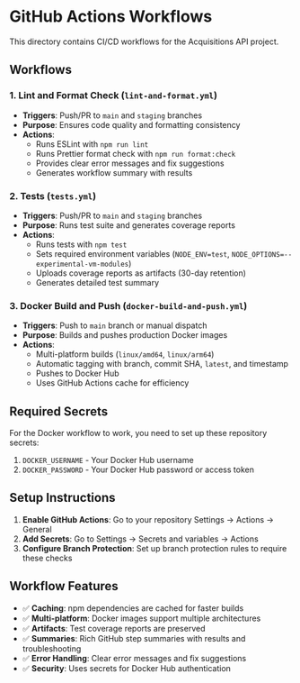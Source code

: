 # GitHub Actions Workflows

This directory contains CI/CD workflows for the Acquisitions API project.

## Workflows

### 1. Lint and Format Check (`lint-and-format.yml`)
- **Triggers**: Push/PR to `main` and `staging` branches
- **Purpose**: Ensures code quality and formatting consistency
- **Actions**:
  - Runs ESLint with `npm run lint`
  - Runs Prettier format check with `npm run format:check`
  - Provides clear error messages and fix suggestions
  - Generates workflow summary with results

### 2. Tests (`tests.yml`)
- **Triggers**: Push/PR to `main` and `staging` branches
- **Purpose**: Runs test suite and generates coverage reports
- **Actions**:
  - Runs tests with `npm test`
  - Sets required environment variables (`NODE_ENV=test`, `NODE_OPTIONS=--experimental-vm-modules`)
  - Uploads coverage reports as artifacts (30-day retention)
  - Generates detailed test summary

### 3. Docker Build and Push (`docker-build-and-push.yml`)
- **Triggers**: Push to `main` branch or manual dispatch
- **Purpose**: Builds and pushes production Docker images
- **Actions**:
  - Multi-platform builds (`linux/amd64`, `linux/arm64`)
  - Automatic tagging with branch, commit SHA, `latest`, and timestamp
  - Pushes to Docker Hub
  - Uses GitHub Actions cache for efficiency

## Required Secrets

For the Docker workflow to work, you need to set up these repository secrets:

1. `DOCKER_USERNAME` - Your Docker Hub username
2. `DOCKER_PASSWORD` - Your Docker Hub password or access token

## Setup Instructions

1. **Enable GitHub Actions**: Go to your repository Settings → Actions → General
2. **Add Secrets**: Go to Settings → Secrets and variables → Actions
3. **Configure Branch Protection**: Set up branch protection rules to require these checks

## Workflow Features

- ✅ **Caching**: npm dependencies are cached for faster builds
- ✅ **Multi-platform**: Docker images support multiple architectures
- ✅ **Artifacts**: Test coverage reports are preserved
- ✅ **Summaries**: Rich GitHub step summaries with results and troubleshooting
- ✅ **Error Handling**: Clear error messages and fix suggestions
- ✅ **Security**: Uses secrets for Docker Hub authentication
